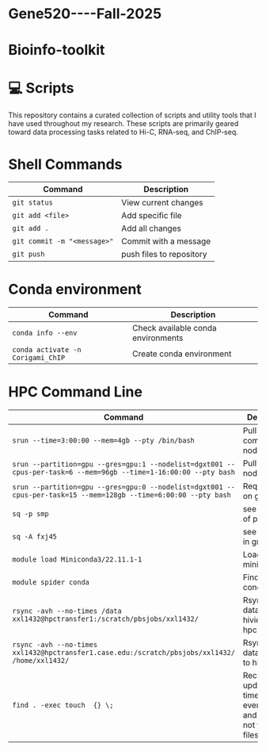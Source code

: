 # Gene520----Fall-2025


# Bioinfo-toolkit

# 💻 Scripts

This repository contains a curated collection of scripts and utility tools that I have used throughout my research. These scripts are primarily geared toward data processing tasks related to Hi-C, RNA-seq, and ChIP-seq.



# Shell Commands 

|Command| Description |
| --------------- | ----------------- |
|`git status` | View current changes  |
|`git add <file>`   | Add specific file |
|`git add .` | Add all changes  |
|`git commit -m "<message>"`    | Commit with a message   |
|`git push` | push files to repository  |

# Conda environment

|Command| Description |
| --------------- | ----------------- |
|`conda info --env`| Check available conda environments|
|`conda activate -n Corigami_ChIP`| Create conda environment |




# HPC Command Line

|Command| Description |
| --------------- | ----------------- |
|`srun --time=3:00:00 --mem=4gb --pty /bin/bash` | Pull a computational node  |
| `srun --partition=gpu --gres=gpu:1 --nodelist=dgxt001 --cpus-per-task=6 --mem=96gb --time=1-16:00:00 --pty bash`| Pull a gpu node |
| `srun --partition=gpu --gres=gpu:0 --nodelist=dgxt001 --cpus-per-task=15 --mem=128gb --time=6:00:00 --pty bash `| Request cpus on gpu node|
| `sq -p smp `| see the usage of partition |
| `sq -A fxj45` | see the jobs in group |
|`module load Miniconda3/22.11.1-1`   | Load miniconda |
|`module spider conda` | Find available conda version |
|`rsync -avh --no-times /data xxl1432@hpctransfer1:/scratch/pbsjobs/xxl1432/` | Rsync the data from hiview10 to hpc  |
|`rsync -avh --no-times xxl1432@hpctransfer1.case.edu:/scratch/pbsjobs/xxl1432/ /home/xxl1432/`    | Rsync the data from hpc to hiview10   |
|`find . -exec touch  {} \;` |  Recursively update the timestamps of every folder and file, but not for hidden files |

